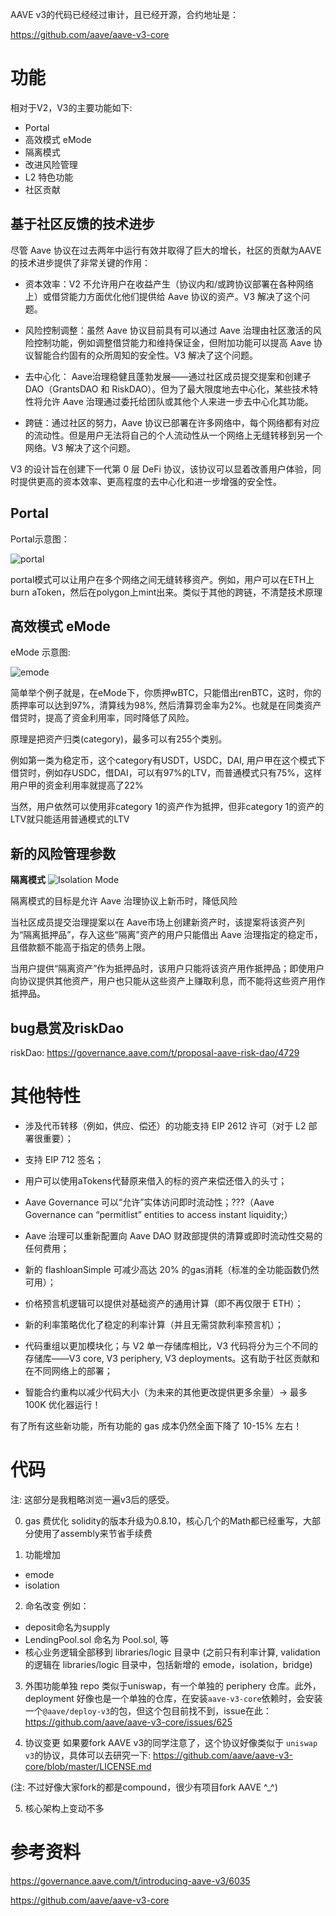 AAVE v3的代码已经经过审计，且已经开源，合约地址是：

https://github.com/aave/aave-v3-core

# 功能
相对于V2，V3的主要功能如下:

- Portal
- 高效模式 eMode
- 隔离模式
- 改进风险管理
- L2 特色功能
- 社区贡献

## 基于社区反馈的技术进步
尽管 Aave 协议在过去两年中运行有效并取得了巨大的增长，社区的贡献为AAVE的技术进步提供了非常关键的作用：

- 资本效率：V2 不允许用户在收益产生（协议内和/或跨协议部署在各种网络上）或借贷能力方面优化他们提供给 Aave 协议的资产。V3 解决了这个问题。

- 风险控制调整：虽然 Aave 协议目前具有可以通过 Aave 治理由社区激活的风险控制功能，例如调整借贷能力和维持保证金，但附加功能可以提高 Aave 协议智能合约固有的众所周知的安全性。V3 解决了这个问题。

- 去中心化： Aave治理稳健且蓬勃发展——通过社区成员提交提案和创建子 DAO（GrantsDAO 和 RiskDAO）。但为了最大限度地去中心化，某些技术特性将允许 Aave 治理通过委托给团队或其他个人来进一步去中心化其功能。

- 跨链：通过社区的努力，Aave 协议已部署在许多网络中，每个网络都有对应的流动性。但是用户无法将自己的个人流动性从一个网络上无缝转移到另一个网络。V3 解决了这个问题。

V3 的设计旨在创建下一代第 0 层 DeFi 协议，该协议可以显着改善用户体验，同时提供更高的资本效率、更高程度的去中心化和进一步增强的安全性。

## Portal

Portal示意图：

![portal](https://aws1.discourse-cdn.com/standard21/uploads/aave/original/2X/5/57f9135e675f1ed5637491be6facec13f0c26883.jpeg)

portal模式可以让用户在多个网络之间无缝转移资产。例如，用户可以在ETH上burn aToken，然后在polygon上mint出来。类似于其他的跨链，不清楚技术原理

## 高效模式 eMode

eMode 示意图:

![emode](https://aws1.discourse-cdn.com/standard21/uploads/aave/original/2X/9/922d53c2b37505e9a368fca3960044d620225725.jpeg)

简单举个例子就是，在eMode下，你质押wBTC，只能借出renBTC，这时，你的质押率可以达到97%，清算线为98%, 然后清算罚金率为2%。也就是在同类资产借贷时，提高了资金利用率，同时降低了风险。

原理是把资产归类(category)，最多可以有255个类别。

例如第一类为稳定币，这个category有USDT，USDC，DAI, 用户甲在这个模式下借贷时，例如存USDC，借DAI，可以有97%的LTV，而普通模式只有75%，这样用户甲的资金利用率就提高了22%

当然，用户依然可以使用非category 1的资产作为抵押，但非category 1的资产的LTV就只能适用普通模式的LTV

## 新的风险管理参数

**隔离模式**
![Isolation Mode](https://aws1.discourse-cdn.com/standard21/uploads/aave/original/2X/e/e9ee63faffa5fa6252898e31c0ef8d8e103180d5.jpeg)

隔离模式的目标是允许 Aave 治理协议上新币时，降低风险

当社区成员提交治理提案以在 Aave市场上创建新资产时，该提案将该资产列为“隔离抵押品”，存入这些“隔离”资产的用户只能借出 Aave 治理指定的稳定币，且借款额不能高于指定的债务上限。

当用户提供“隔离资产”作为抵押品时，该用户只能将该资产用作抵押品；即使用户向协议提供其他资产，用户也只能从这些资产上赚取利息，而不能将这些资产用作抵押品。


## bug悬赏及riskDao

riskDao: 
https://governance.aave.com/t/proposal-aave-risk-dao/4729

# 其他特性

- 涉及代币转移（例如，供应、偿还）的功能支持 EIP 2612 许可（对于 L2 部署很重要）；

- 支持 EIP 712 签名；

- 用户可以使用aTokens代替原来借入的标的资产来偿还借入的头寸；

- Aave Governance 可以“允许”实体访问即时流动性；???（Aave Governance can “permitlist” entities to access instant liquidity;）

- Aave 治理可以重新配置向 Aave DAO 财政部提供的清算或即时流动性交易的任何费用；

- 新的 flashloanSimple 可减少高达 20% 的gas消耗（标准的全功能函数仍然可用）；

- 价格预言机逻辑可以提供对基础资产的通用计算（即不再仅限于 ETH）；

- 新的利率策略优化了稳定的利率计算（并且无需贷款利率预言机）；

- 代码重组以更加模块化；与 V2 单一存储库相比，V3 代码将分为三个不同的存储库——V3 core, V3 periphery, V3 deployments。这有助于社区贡献和在不同网络上的部署；

- 智能合约重构以减少代码大小（为未来的其他更改提供更多余量）→ 最多 100K 优化器运行！

有了所有这些新功能，所有功能的 gas 成本仍然全面下降了 10-15% 左右！
# 代码

注: 这部分是我粗略浏览一遍v3后的感受。

0. gas 费优化
solidity的版本升级为0.8.10，核心几个的Math都已经重写，大部分使用了assembly来节省手续费

1. 功能增加
- emode
- isolation

2. 命名改变
例如：
- deposit命名为supply
- LendingPool.sol 命名为 Pool.sol, 等
- 核心业务逻辑全部移到 libraries/logic 目录中 (之前只有利率计算, validation的逻辑在 libraries/logic 目录中，包括新增的 emode，isolation，bridge)

3. 外围功能单独 repo
类似于uniswap，有一个单独的 periphery 仓库。此外，deployment 好像也是一个单独的仓库，在安装`aave-v3-core`依赖时，会安装一个`@aave/deploy-v3`的包，但这个包目前找不到，issue在此：https://github.com/aave/aave-v3-core/issues/625

4. 协议变更
如果要fork AAVE v3的同学注意了，这个协议好像类似于 `uniswap v3`的协议，具体可以去研究一下: https://github.com/aave/aave-v3-core/blob/master/LICENSE.md

(注: 不过好像大家fork的都是compound，很少有项目fork AAVE ^_^)


5. 核心架构上变动不多

# 参考资料

https://governance.aave.com/t/introducing-aave-v3/6035

https://github.com/aave/aave-v3-core
